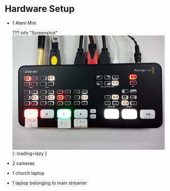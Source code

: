 # Hardware Setup

* 1 Atem Mini

    ??? info "Screenshot"
        ![Placeholder](images/hardware/atem.jpg){: loading=lazy }

* 2 cameras

* 1 church laptop
* 1 laptop belonging to main streamer